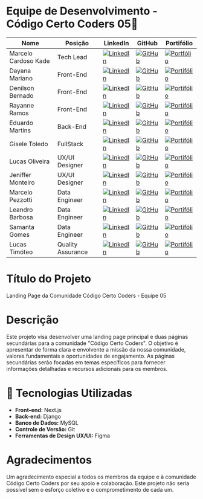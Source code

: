 # Equipe de Desenvolvimento - Código Certo Coders 05🚀

| **Nome**             | **Posição**       | **LinkedIn**                                                                                                                                                                    | **GitHub**                                                                                                                                    | **Portifólio**                                                                                                                                     |
| -------------------- | ----------------- | ------------------------------------------------------------------------------------------------------------------------------------------------------------------------------- | --------------------------------------------------------------------------------------------------------------------------------------------- | -------------------------------------------------------------------------------------------------------------------------------------------------- |
| Marcelo Cardoso Kade | Tech Lead         | [![LinkedIn](https://img.shields.io/badge/LinkedIn-C2A60A?style=for-the-badge&logo=linkedin&logoColor=white)](https://www.linkedin.com/in/marcelokade/)                         | [![GitHub](https://img.shields.io/badge/GitHub-C2A60A?style=for-the-badge&logo=github&logoColor=white)](https://github.com/MarceloKade)       | [![Portfólio](https://img.shields.io/badge/website-C2A60A?style=for-the-badge&logo=About.me&logoColor=white)](https://marcelokade.dev)             |
| Dayana Mariano       | Front-End         | [![LinkedIn](https://img.shields.io/badge/LinkedIn-C2874A?style=for-the-badge&logo=linkedin&logoColor=white)](https://www.linkedin.com/in/dayana-mariano/)                      | [![GitHub](https://img.shields.io/badge/GitHub-C2874A?style=for-the-badge&logo=github&logoColor=white)](https://github.com/day-mariano)       | [![Portifólio](https://img.shields.io/badge/website-C2874A?style=for-the-badge&logo=About.me&logoColor=white)](https://dayanamariano.dev/)         |
| Denilson Bernado     | Front-End         | [![LinkedIn](https://img.shields.io/badge/LinkedIn-C20A87?style=for-the-badge&logo=linkedin&logoColor=white)](https://www.linkedin.com/in/denilson-bernardo/)                   | [![GitHub](https://img.shields.io/badge/GitHub-C20A87?style=for-the-badge&logo=github&logoColor=white)](https://github.com/dsouloficial)      | [![Portifólio](https://img.shields.io/badge/website-C20A87?style=for-the-badge&logo=About.me&logoColor=white)](https://denilsonbernardo.dev)       |
| Rayanne Ramos        | Front-End         | [![LinkedIn](https://img.shields.io/badge/LinkedIn-C24A0A?style=for-the-badge&logo=linkedin&logoColor=white)](https://www.linkedin.com/in/rayanne-ramos-97abb0181/)             | [![GitHub](https://img.shields.io/badge/GitHub-C24A0A?style=for-the-badge&logo=github&logoColor=white)](https://github.com/RayanneRamos)      | [![Portifólio](https://img.shields.io/badge/website-C24A0A?style=for-the-badge&logo=About.me&logoColor=white)](https://rayanneramos.dev)           |
| Eduardo Martins      | Back-End          | [![LinkedIn](https://img.shields.io/badge/LinkedIn-A60AC2?style=for-the-badge&logo=linkedin&logoColor=white)](https://www.linkedin.com/in/eduardomartins2/)                     | [![GitHub](https://img.shields.io/badge/GitHub-A60AC2?style=for-the-badge&logo=github&logoColor=white)](https://github.com/janioofi)          | [![Portifólio](https://img.shields.io/badge/website-A60AC2?style=for-the-badge&logo=About.me&logoColor=white)](https://eduardomartins.dev)         |
| Gisele Toledo        | FullStack         | [![LinkedIn](https://img.shields.io/badge/LinkedIn-660AC2?style=for-the-badge&logo=linkedin&logoColor=white)](https://www.linkedin.com/in/gisele-toledo/)                       | [![GitHub](https://img.shields.io/badge/GitHub-660AC2?style=for-the-badge&logo=github&logoColor=white)](https://github.com/giseletoledo)      | [![Portifólio](https://img.shields.io/badge/website-660AC2?style=for-the-badge&logo=About.me&logoColor=white)](https://giseletoledo.dev)           |
| Lucas Oliveira       | UX/UI Designer    | [![LinkedIn](https://img.shields.io/badge/LinkedIn-0A87C2?style=for-the-badge&logo=linkedin&logoColor=white)](https://www.linkedin.com/in/lucas-olvrr/)                         | [![GitHub](https://img.shields.io/badge/GitHub-0A87C2?style=for-the-badge&logo=github&logoColor=white)](https://github.com/Lucasolvrr)        | [![Portifólio](https://img.shields.io/badge/website-0A87C2?style=for-the-badge&logo=About.me&logoColor=white)](https://lucasolvrr.framer.website/) |
| Jeniffer Monteiro    | UX/UI Designer    | [![LinkedIn](https://img.shields.io/badge/LinkedIn-0AC2A6?style=for-the-badge&logo=linkedin&logoColor=white)](https://www.linkedin.com/in/jeniffer-monteiro-8a2a4017a/)         | [![GitHub](https://img.shields.io/badge/GitHub-0AC2A6?style=for-the-badge&logo=github&logoColor=white)](https://github.com)                   | [![Portifólio](https://img.shields.io/badge/website-0AC2A6?style=for-the-badge&logo=About.me&logoColor=white)](https://jeniffermonteiro.dev)       |
| Marcelo Pezzotti     | Data Engineer     | [![LinkedIn](https://img.shields.io/badge/LinkedIn-0AC24A?style=for-the-badge&logo=linkedin&logoColor=white)](https://www.linkedin.com/in/marcelo-pezzotti-da-silva-669a7a221/) | [![GitHub](https://img.shields.io/badge/GitHub-0AC24A?style=for-the-badge&logo=github&logoColor=white)](https://github.com/MarceloPezzotti)   | [![Portifólio](https://img.shields.io/badge/website-0AC24A?style=for-the-badge&logo=About.me&logoColor=white)](https://marcelopezzotti.dev)        |
| Leandro Barbosa      | Data Engineer     | [![LinkedIn](https://img.shields.io/badge/LinkedIn-C24A0A?style=for-the-badge&logo=linkedin&logoColor=white)](https://www.linkedin.com/in/leandrobarbosav/)                     | [![GitHub](https://img.shields.io/badge/GitHub-C24A0A?style=for-the-badge&logo=github&logoColor=white)](https://github.com/LeandroBarbosa753) | [![Portifólio](https://img.shields.io/badge/website-C24A0A?style=for-the-badge&logo=About.me&logoColor=white)](https://leandrobarbosa.dev)         |
| Samanta Gomes        | Data Engineer     | [![LinkedIn](https://img.shields.io/badge/LinkedIn-C20A0A?style=for-the-badge&logo=linkedin&logoColor=white)](https://www.linkedin.com/in/samanta-gomes8/)                      | [![GitHub](https://img.shields.io/badge/GitHub-C20A0A?style=for-the-badge&logo=github&logoColor=white)](https://github.com/Sasa-G)            | [![Portifólio](https://img.shields.io/badge/website-C20A0A?style=for-the-badge&logo=About.me&logoColor=white)](https://samantagomes.dev)           |
| Lucas Timóteo        | Quality Assurance | [![LinkedIn](https://img.shields.io/badge/LinkedIn-A6C20A?style=for-the-badge&logo=linkedin&logoColor=white)](https://www.linkedin.com)                                         | [![GitHub](https://img.shields.io/badge/GitHub-A6C20A?style=for-the-badge&logo=github&logoColor=white)](https://github.com)                   | [![Portifólio](https://img.shields.io/badge/website-A6C20A?style=for-the-badge&logo=About.me&logoColor=white)](https://lucastimoteo.dev)           |

# Título do Projeto

Landing Page da Comunidade Código Certo Coders - Equipe 05

# Descrição

Este projeto visa desenvolver uma landing page principal e duas páginas secundárias para a comunidade "Código Certo Coders". O objetivo é apresentar de forma clara e envolvente a missão da nossa comunidade, valores fundamentais e oportunidades de engajamento. As páginas secundárias serão focadas em temas específicos para fornecer informações detalhadas e recursos adicionais para os membros.

# 🎯 Tecnologias Utilizadas

- **Front-end:** Next.js
- **Back-end:** Django
- **Banco de Dados:** MySQL
- **Controle de Versão:** Git
- **Ferramentas de Design UX/UI:** Figma

# Agradecimentos

Um agradecimento especial a todos os membros da equipe e à comunidade Código Certo Coders por seu apoio e colaboração. Este projeto não seria possível sem o esforço coletivo e o comprometimento de cada um.
